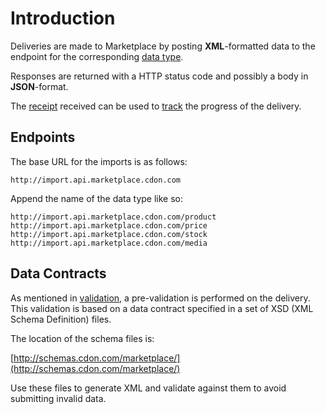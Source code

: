 # Introduction

Deliveries are made to Marketplace by posting **XML**-formatted data to the endpoint for the corresponding [data type](../data-types.md).

Responses are returned with a HTTP status code and possibly a body in **JSON**-format.

The [receipt](../receipts.md) received can be used to [track](../tracking.md) the progress of the delivery.


## Endpoints

The base URL for the imports is as follows:

```
http://import.api.marketplace.cdon.com
```

Append the name of the data type like so:

```
http://import.api.marketplace.cdon.com/product
http://import.api.marketplace.cdon.com/price
http://import.api.marketplace.cdon.com/stock
http://import.api.marketplace.cdon.com/media
```


## Data Contracts

As mentioned in [validation](../validation.md), a pre-validation is performed on the delivery. This validation is based on a data contract specified in a set of XSD (XML Schema Definition) files.

The location of the schema files is:

[http://schemas.cdon.com/marketplace/](http://schemas.cdon.com/marketplace/)

Use these files to generate XML and validate against them to avoid submitting invalid data.